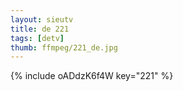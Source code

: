 ```yaml
--- 
layout: sieutv
title: de 221
tags: [detv]
thumb: ffmpeg/221_de.jpg
---
```

{% include oADdzK6f4W key="221" %} 
